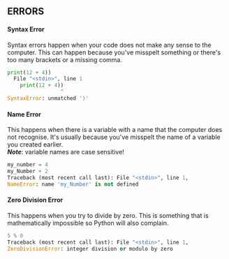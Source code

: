 ## ERRORS
  #### Syntax Error
  Syntax errors happen when your code does not make any sense to the computer. This can happen because you've misspelt something or there's too many brackets or
a missing comma.
  ``` Python
  print(12 + 4))
    File "<stdin>", line 1
      print(12 + 4))
                   ^
  SyntaxError: unmatched ')'
  ```
  
  #### Name Error
  This happens when there is a variable with a name that the computer  does not recognise. It's usually because you've misspelt the name of a variable you created earlier.\
  ***Note***: variable names are case sensitive!
  ``` Python
  my_number = 4
  my_Number + 2
  Traceback (most recent call last): File "<stdin>", line 1,
  NameError: name 'my_Number' is not defined
  ```
  
  #### Zero Division Error
  This happens when you try to divide by zero. This is something that is mathematically impossible so Python will also complain.
  ``` Python
  5 % 0
  Traceback (most recent call last): File "<stdin>", line 1,
  ZeroDivisionError: integer division or modulo by zero
  ```
